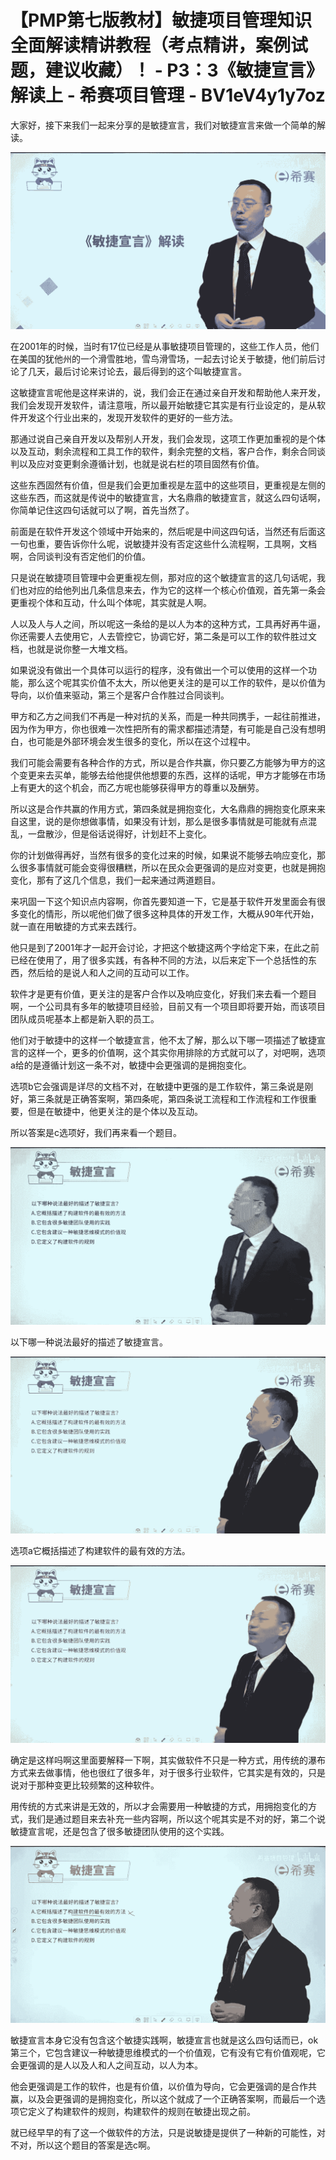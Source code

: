 # 【PMP第七版教材】敏捷项目管理知识全面解读精讲教程（考点精讲，案例试题，建议收藏）！ - P3：3《敏捷宣言》解读上 - 希赛项目管理 - BV1eV4y1y7oz

大家好，接下来我们一起来分享的是敏捷宣言，我们对敏捷宣言来做一个简单的解读。

![](img/146b8770361a6eb1cea02a0b1cca7a59_1.png)

在2001年的时候，当时有17位已经是从事敏捷项目管理的，这些工作人员，他们在美国的犹他州的一个滑雪胜地，雪鸟滑雪场，一起去讨论关于敏捷，他们前后讨论了几天，最后讨论来讨论去，最后得到的这个叫敏捷宣言。

这敏捷宣言呢他是这样来讲的，说，我们会正在通过亲自开发和帮助他人来开发，我们会发现开发软件，请注意哦，所以最开始敏捷它其实是有行业设定的，是从软件开发这个行业出来的，发现开发软件的更好的一些方法。

那通过说自己亲自开发以及帮别人开发，我们会发现，这项工作更加重视的是个体以及互动，剩余流程和工具工作的软件，剩余完整的文档，客户合作，剩余合同谈判以及应对变更剩余遵循计划，也就是说右栏的项目固然有价值。

这些东西固然有价值，但是我们会更加重视是左蓝中的这些项目，更重视是左侧的这些东西，而这就是传说中的敏捷宣言，大名鼎鼎的敏捷宣言，就这么四句话啊，你简单记住这四句话就可以了啊，首先当然了。

前面是在软件开发这个领域中开始来的，然后呢是中间这四句话，当然还有后面这一句也重，要告诉你什么呢，说敏捷并没有否定这些什么流程啊，工具啊，文档啊，合同谈判没有否定他们的价值。

只是说在敏捷项目管理中会更重视左侧，那对应的这个敏捷宣言的这几句话呢，我们也对应的给他列出几条信息来去，作为它的这样一个核心价值观，首先第一条会更重视个体和互动，什么叫个体呢，其实就是人啊。

人以及人与人之间，所以呢这一条给的是以人为本的这种方式，工具再好再牛逼，你还需要人去使用它，人去管控它，协调它好，第二条是可以工作的软件胜过文档，也就是说你整一大堆文档。

如果说没有做出一个具体可以运行的程序，没有做出一个可以使用的这样一个功能，那么这个呢其实价值不太大，所以他更关注的是可以工作的软件，是以价值为导向，以价值来驱动，第三个是客户合作胜过合同谈判。

甲方和乙方之间我们不再是一种对抗的关系，而是一种共同携手，一起往前推进，因为作为甲方，你也很难一次性把所有的需求都描述清楚，有可能是自己没有想明白，也可能是外部环境会发生很多的变化，所以在这个过程中。

我们可能会需要有各种合作的方式，所以是合作共赢，你只要乙方能够为甲方的这个变更来去买单，能够去给他提供他想要的东西，这样的话呢，甲方才能够在市场上有更大的这个机会，而乙方呢也能够获得甲方的尊重以及酬劳。

所以这是合作共赢的作用方式，第四条就是拥抱变化，大名鼎鼎的拥抱变化原来来自这里，说的是你想做事情，如果没有计划，那么是很多事情就是可能就有点混乱，一盘散沙，但是俗话说得好，计划赶不上变化。

你的计划做得再好，当然有很多的变化过来的时候，如果说不能够去响应变化，那么很多事情就可能会变得很糟糕，所以在民众会更强调的是应对变更，也就是拥抱变化，那有了这几个信息，我们一起来通过两道题目。

来巩固一下这个知识点内容啊，你首先要知道一下，它是基于软件开发里面会有很多变化的情形，所以呢他们做了很多这种具体的开发工作，大概从90年代开始，就一直在用敏捷的方式来去践行。

他只是到了2001年才一起开会讨论，才把这个敏捷这两个字给定下来，在此之前已经在使用了，用了很多实践，有各种不同的方法，以后来定下一个总括性的东西，然后给的是说人和人之间的互动可以工作。

软件才是更有价值，更关注的是客户合作以及响应变化，好我们来去看一个题目啊，一个公司具有多年的敏捷项目经验，目前又有一个项目即将要开始，而该项目团队成员呢基本上都是新入职的员工。

他们对于敏捷中的这样一个敏捷宣言，他不太了解，那么以下哪一项描述了敏捷宣言的这样一个，更多的价值啊，这个其实你用排除的方式就可以了，对吧啊，选项a给的是遵循计划这一条不对，敏捷中会更强调的是拥抱变化。

选项b它会强调是详尽的文档不对，在敏捷中更强的是工作软件，第三条说是刚好，第三条就是正确答案啊，第四条呢，第四条说工流程和工作流程和工作很重要，但是在敏捷中，他更关注的是个体以及互动。

所以答案是c选项好，我们再来看一个题目。

![](img/146b8770361a6eb1cea02a0b1cca7a59_3.png)

以下哪一种说法最好的描述了敏捷宣言。

![](img/146b8770361a6eb1cea02a0b1cca7a59_5.png)

选项a它概括描述了构建软件的最有效的方法。

![](img/146b8770361a6eb1cea02a0b1cca7a59_7.png)

确定是这样吗啊这里面要解释一下啊，其实做软件不只是一种方式，用传统的瀑布方式来去做事情，他也很红了很多年，对于很多行业软件，它其实是有效的，只是说对于那种变更比较频繁的这种软件。

用传统的方式来讲是无效的，所以才会需要用一种敏捷的方式，用拥抱变化的方式，我们是通过题目来去补充一些内容啊，所以这个呢其实是不对的好，第二个说敏捷宣言呢，还是包含了很多敏捷团队使用的这个实践。



![](img/146b8770361a6eb1cea02a0b1cca7a59_9.png)

敏捷宣言本身它没有包含这个敏捷实践啊，敏捷宣言也就是这么四句话而已，ok第三个，它包含建议一种敏捷思维模式的一个价值观，它有没有它有价值观呢，它会更强调的是人以及人和人之间互动，以人为本。

他会更强调是工作的软件，也是有价值，以价值为导向，它会更强调的是合作共赢，以及会更强调的是拥抱变化，所以这个就成了一个正确答案啊，而最后一个选项它定义了构建软件的规则，构建软件的规则在敏捷出现之前。

就已经早早的有了这一个做软件的方法，只是说敏捷是提供了一种新的可能性，对不对，所以这个题目的答案是选c啊。

